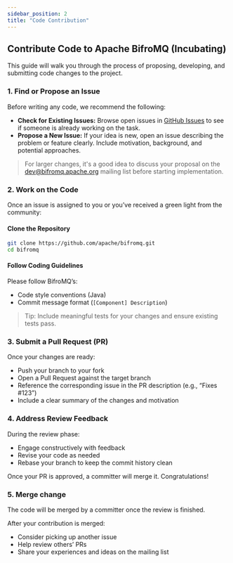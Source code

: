 ```yaml
---
sidebar_position: 2
title: "Code Contribution"
---
```


## Contribute Code to Apache BifroMQ (Incubating)

This guide will walk you through the process of proposing, developing, and submitting code changes to the project.

### 1. Find or Propose an Issue

Before writing any code, we recommend the following:

- **Check for Existing Issues:** Browse open issues in [GitHub Issues](https://github.com/apache/bifromq/issues) to see if someone is already working on the task.
- **Propose a New Issue:** If your idea is new, open an issue describing the problem or feature clearly. Include motivation, background, and potential approaches.

> For larger changes, it's a good idea to discuss your proposal on the [dev@bifromq.apache.org](mailto:dev@bifromq.apache.org) mailing list before starting implementation.

### 2. Work on the Code

Once an issue is assigned to you or you’ve received a green light from the community:

#### Clone the Repository

```bash
git clone https://github.com/apache/bifromq.git
cd bifromq
```

#### Follow Coding Guidelines

Please follow BifroMQ’s:

- Code style conventions (Java)
- Commit message format (`[Component] Description`)

> Tip: Include meaningful tests for your changes and ensure existing tests pass.

### 3. Submit a Pull Request (PR)

Once your changes are ready:

- Push your branch to your fork
- Open a Pull Request against the target branch
- Reference the corresponding issue in the PR description (e.g., “Fixes #123”)
- Include a clear summary of the changes and motivation

### 4. Address Review Feedback

During the review phase:

- Engage constructively with feedback
- Revise your code as needed
- Rebase your branch to keep the commit history clean

Once your PR is approved, a committer will merge it. Congratulations!

### 5. Merge change

The code will be merged by a committer once the review is finished.

After your contribution is merged:

- Consider picking up another issue
- Help review others’ PRs
- Share your experiences and ideas on the mailing list
